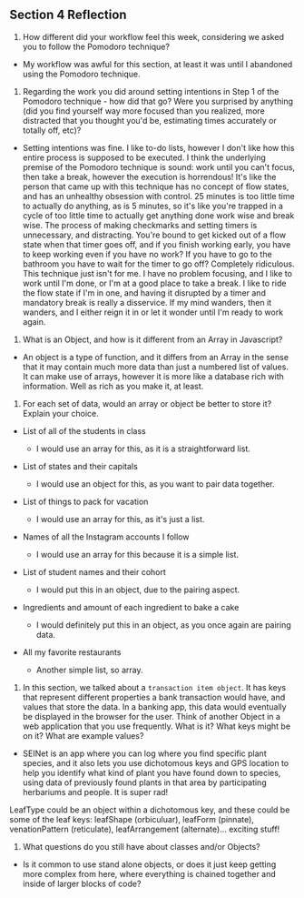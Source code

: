 ## Section 4 Reflection

1. How different did your workflow feel this week, considering we asked you to follow the Pomodoro technique?

- My workflow was awful for this section, at least it was until I abandoned using the Pomodoro technique.

1. Regarding the work you did around setting intentions in Step 1 of the Pomodoro technique - how did that go? Were you surprised by anything (did you find yourself way more focused than you realized, more distracted that you thought you'd be, estimating times accurately or totally off, etc)?

- Setting intentions was fine. I like to-do lists, however I don't like how this entire process is supposed to be executed. I think the underlying premise of the Pomodoro technique is sound: work until you can't focus, then take a break, however the execution is horrendous! It's like the person that came up with this technique has no concept of flow states, and has an unhealthy obsession with control. 25 minutes is too little time to actually do anything, as is 5 minutes, so it's like you're trapped in a cycle of too little time to actually get anything done work wise and break wise. The process of making checkmarks and setting timers is unnecessary, and distracting. You're bound to get kicked out of a flow state when that timer goes off, and if you finish working early, you have to keep working even if you have no work? If you have to go to the bathroom you have to wait for the timer to go off? Completely ridiculous. This technique just isn't for me. I have no problem focusing, and I like to work until I'm done, or I'm at a good place to take a break. I like to ride the flow state if I'm in one, and having it disrupted by a timer and mandatory break is really a disservice. If my mind wanders, then it wanders, and I either reign it in or let it wonder until I'm ready to work again.

1. What is an Object, and how is it different from an Array in Javascript?

- An object is a type of function, and it differs from an Array in the sense that it may contain much more data than just a numbered list of values. It can make use of arrays, however it is more like a database rich with information. Well as rich as you make it, at least.

1. For each set of data, would an array or object be better to store it? Explain your choice.

  * List of all of the students in class

    - I would use an array for this, as it is a straightforward list.

  * List of states and their capitals

    - I would use an object for this, as you want to pair data together.

  * List of things to pack for vacation

    - I would use an array for this, as it's just a list.

  * Names of all the Instagram accounts I follow

    - I would use an array for this because it is a simple list.

  * List of student names and their cohort

    - I would put this in an object, due to the pairing aspect.

  * Ingredients and amount of each ingredient to bake a cake

    - I would definitely put this in an object, as you once again are pairing data.

  * All my favorite restaurants

    - Another simple list, so array.

1. In this section, we talked about a `transaction item object`. It has keys that represent different properties a bank transaction would have, and values that store the data. In a banking app, this data would eventually be displayed in the browser for the user. Think of another Object in a web application that you use frequently. What is it? What keys might be on it? What are example values?

- SEINet is an app where you can log where you find specific plant species, and it also lets you use dichotomous keys and GPS location to help you identify what kind of plant you have found down to species, using data of previously found plants in that area by participating herbariums and people. It is super rad!

LeafType could be an object within a dichotomous key, and these could be some of the leaf keys: leafShape (orbiculuar), leafForm (pinnate), venationPattern (reticulate), leafArrangement (alternate)... exciting stuff!



1. What questions do you still have about classes and/or Objects?

  - Is it common to use stand alone objects, or does it just keep getting more complex from here, where everything is chained together and inside of larger blocks of code?
